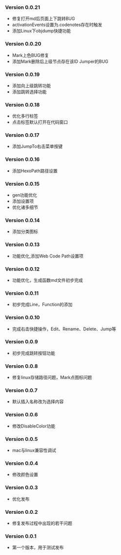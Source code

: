 ### Version 0.0.21
- 修复打开md后页面上下跳转BUG
- activationEvents设置为.codenotes存在时触发
- 添加Linux下objdump快捷功能

### Version 0.0.20
- Mark上色BUG修复
- 添加Mark删除后上级节点存在该ID Jumper的BUG

### Version 0.0.19
- 添加向上级跳转功能
- 添加跳转选择功能

### Version 0.0.18
- 优化多行标签
- 点击标签默认打开在代码窗口

### Version 0.0.17
- 添加JumpTo右击菜单按键

### Version 0.0.16
- 添加HexoPath路径设置

### Version 0.0.15
- gen功能优化
- 添加设置项
- 优化诸多细节

### Version 0.0.14
- 添加分类图标

### Version 0.0.13
- 功能优化,添加Web Code Path设置项

### Version 0.0.12
- 功能优化，生成函数md文件初步完成

### Version 0.0.11
- 初步完成Line，Function的添加

### Version 0.0.10
- 完成右击快捷操作，Edit、Rename、Delete、Jump等

### Version 0.0.9
- 初步完成跳转按钮功能

### Version 0.0.8
- 修复linux存储路径问题，Mark点图标问题

### Version 0.0.7
- 默认插入名称改为选择内容

### Version 0.0.6
- 修改DisableColor功能 

### Version 0.0.5
- mac与linux兼容性调试   

### Version 0.0.4
- 修改颜色设置   

### Version 0.0.3
- 优化发布   

### Version 0.0.2
- 修复发布过程中出现的若干问题   

### Version 0.0.1
- 第一个版本，用于测试发布   
